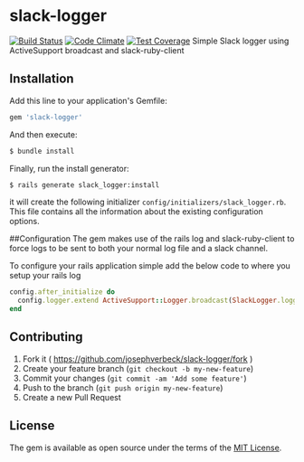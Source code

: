 # slack-logger
[![Build Status](https://travis-ci.org/josephverbeck/slack-logger.svg?branch=master)](https://travis-ci.org/josephverbeck/slack-logger)
[![Code Climate](https://codeclimate.com/github/josephverbeck/slack-logger/badges/gpa.svg)](https://codeclimate.com/github/josephverbeck/slack-logger)
[![Test Coverage](https://codeclimate.com/github/josephverbeck/slack-logger/badges/coverage.svg)](https://codeclimate.com/github/josephverbeck/slack-logger/coverage)
Simple Slack logger using ActiveSupport broadcast and slack-ruby-client

## Installation
Add this line to your application's Gemfile:

```ruby
gem 'slack-logger'
```

And then execute:
```bash
$ bundle install
```

Finally, run the install generator:
```bash
$ rails generate slack_logger:install
```

it will create the following initializer `config/initializers/slack_logger.rb`. 
This file contains all the information about the existing configuration options.

##Configuration
The gem makes use of the rails log and slack-ruby-client to force logs to be sent to both your normal log
file and a slack channel.

To configure your rails application simple add the below code to where you setup your rails log

```ruby
config.after_initialize do
  config.logger.extend ActiveSupport::Logger.broadcast(SlackLogger.logger)
end
```


## Contributing
1. Fork it ( https://github.com/josephverbeck/slack-logger/fork )
2. Create your feature branch (`git checkout -b my-new-feature`)
3. Commit your changes (`git commit -am 'Add some feature'`)
4. Push to the branch (`git push origin my-new-feature`)
5. Create a new Pull Request

## License
The gem is available as open source under the terms of the [MIT License](http://opensource.org/licenses/MIT).

